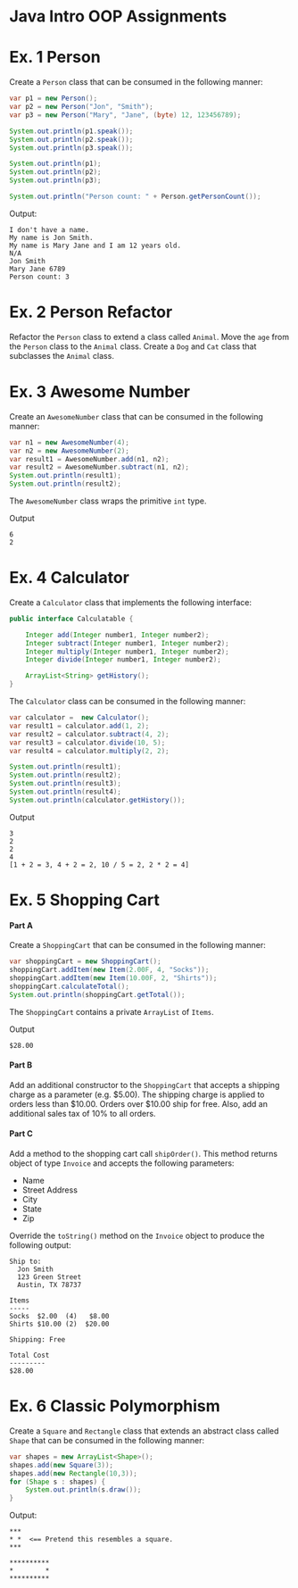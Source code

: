 # Java Intro OOP Assignments

# Ex. 1 Person
Create a `Person` class that can be consumed in the following manner:
```java
var p1 = new Person();
var p2 = new Person("Jon", "Smith");
var p3 = new Person("Mary", "Jane", (byte) 12, 123456789);

System.out.println(p1.speak());
System.out.println(p2.speak());
System.out.println(p3.speak());

System.out.println(p1);
System.out.println(p2);
System.out.println(p3);

System.out.println("Person count: " + Person.getPersonCount());
```

Output:
```
I don't have a name.
My name is Jon Smith.
My name is Mary Jane and I am 12 years old.
N/A
Jon Smith
Mary Jane 6789
Person count: 3
```

# Ex. 2 Person Refactor
Refactor the `Person` class to extend a class called `Animal`.  Move the `age` from the `Person`
class to the `Animal` class. Create a `Dog` and `Cat` class that subclasses the `Animal` class.

# Ex. 3 Awesome Number

Create an `AwesomeNumber` class that can be consumed in the following manner:

```java
var n1 = new AwesomeNumber(4);
var n2 = new AwesomeNumber(2);
var result1 = AwesomeNumber.add(n1, n2);
var result2 = AwesomeNumber.subtract(n1, n2);
System.out.println(result1);
System.out.println(result2);
```

The `AwesomeNumber` class wraps the primitive `int` type.

Output
```
6
2
```

# Ex. 4 Calculator

Create a `Calculator` class that implements the following interface:

```Java
public interface Calculatable {

    Integer add(Integer number1, Integer number2);
    Integer subtract(Integer number1, Integer number2);
    Integer multiply(Integer number1, Integer number2);
    Integer divide(Integer number1, Integer number2);

    ArrayList<String> getHistory();
}
```

The `Calculator` class can be consumed in the following manner:

```java
var calculator =  new Calculator();
var result1 = calculator.add(1, 2);
var result2 = calculator.subtract(4, 2);
var result3 = calculator.divide(10, 5);
var result4 = calculator.multiply(2, 2);

System.out.println(result1);
System.out.println(result2);
System.out.println(result3);
System.out.println(result4);
System.out.println(calculator.getHistory());
```

Output
```
3
2
2
4
[1 + 2 = 3, 4 + 2 = 2, 10 / 5 = 2, 2 * 2 = 4]
```

# Ex. 5 Shopping Cart

#### Part A

Create a `ShoppingCart` that can be consumed in the following manner:

```java
var shoppingCart = new ShoppingCart();
shoppingCart.addItem(new Item(2.00F, 4, "Socks"));
shoppingCart.addItem(new Item(10.00F, 2, "Shirts"));
shoppingCart.calculateTotal();
System.out.println(shoppingCart.getTotal());
```

The `ShoppingCart` contains a private `ArrayList` of `Items`.

Output
```
$28.00
```

#### Part B
Add an additional constructor to the `ShoppingCart` that accepts a shipping charge as a 
parameter (e.g. $5.00).  The shipping charge is applied to orders less than $10.00.  Orders over $10.00 ship
for free.  Also, add an additional sales tax of 10% to all orders.

#### Part C
Add a method to the shopping cart call `shipOrder()`.  This method returns object of type
`Invoice` and accepts the following parameters:

- Name
- Street Address
- City
- State
- Zip

Override the `toString()` method on the `Invoice` object to produce the following
output:

```
Ship to:
  Jon Smith
  123 Green Street
  Austin, TX 78737

Items
-----
Socks  $2.00  (4)   $8.00
Shirts $10.00 (2)  $20.00

Shipping: Free

Total Cost
---------
$28.00
```

# Ex. 6 Classic Polymorphism

Create a `Square` and `Rectangle` class that extends an abstract class called `Shape` that 
can be consumed in the following manner:

```java
var shapes = new ArrayList<Shape>();
shapes.add(new Square(3));
shapes.add(new Rectangle(10,3));
for (Shape s : shapes) {
    System.out.println(s.draw());
}
```

Output:
```
***
* *  <== Pretend this resembles a square.
***

**********
*        *
**********
```
